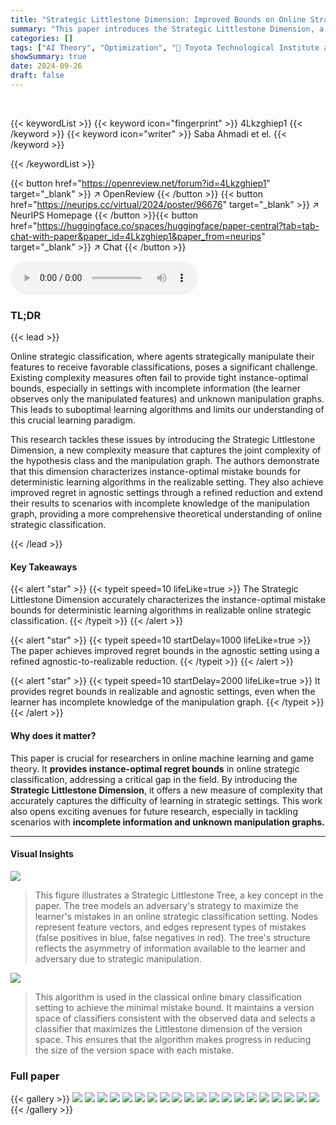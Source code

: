 ```yaml
---
title: "Strategic Littlestone Dimension: Improved Bounds on Online Strategic Classification"
summary: "This paper introduces the Strategic Littlestone Dimension, a novel complexity measure for online strategic classification, proving instance-optimal mistake bounds in the realizable setting and improve..."
categories: []
tags: ["AI Theory", "Optimization", "🏢 Toyota Technological Institute at Chicago",]
showSummary: true
date: 2024-09-26
draft: false
---
```


<br>

{{< keywordList >}}
{{< keyword icon="fingerprint" >}} 4Lkzghiep1 {{< /keyword >}}
{{< keyword icon="writer" >}} Saba Ahmadi et el. {{< /keyword >}}
 
{{< /keywordList >}}

{{< button href="https://openreview.net/forum?id=4Lkzghiep1" target="_blank" >}}
↗ OpenReview
{{< /button >}}
{{< button href="https://neurips.cc/virtual/2024/poster/96676" target="_blank" >}}
↗ NeurIPS Homepage
{{< /button >}}{{< button href="https://huggingface.co/spaces/huggingface/paper-central?tab=tab-chat-with-paper&paper_id=4Lkzghiep1&paper_from=neurips" target="_blank" >}}
↗ Chat
{{< /button >}}



<audio controls>
    <source src="https://ai-paper-reviewer.com/4Lkzghiep1/podcast.wav" type="audio/wav">
    Your browser does not support the audio element.
</audio>


### TL;DR


{{< lead >}}

Online strategic classification, where agents strategically manipulate their features to receive favorable classifications, poses a significant challenge. Existing complexity measures often fail to provide tight instance-optimal bounds, especially in settings with incomplete information (the learner observes only the manipulated features) and unknown manipulation graphs.  This leads to suboptimal learning algorithms and limits our understanding of this crucial learning paradigm. 

This research tackles these issues by introducing the Strategic Littlestone Dimension, a new complexity measure that captures the joint complexity of the hypothesis class and the manipulation graph. The authors demonstrate that this dimension characterizes instance-optimal mistake bounds for deterministic learning algorithms in the realizable setting.  They also achieve improved regret in agnostic settings through a refined reduction and extend their results to scenarios with incomplete knowledge of the manipulation graph, providing a more comprehensive theoretical understanding of online strategic classification.

{{< /lead >}}


#### Key Takeaways

{{< alert "star" >}}
{{< typeit speed=10 lifeLike=true >}} The Strategic Littlestone Dimension accurately characterizes the instance-optimal mistake bounds for deterministic learning algorithms in realizable online strategic classification. {{< /typeit >}}
{{< /alert >}}

{{< alert "star" >}}
{{< typeit speed=10 startDelay=1000 lifeLike=true >}} The paper achieves improved regret bounds in the agnostic setting using a refined agnostic-to-realizable reduction. {{< /typeit >}}
{{< /alert >}}

{{< alert "star" >}}
{{< typeit speed=10 startDelay=2000 lifeLike=true >}} It provides regret bounds in realizable and agnostic settings, even when the learner has incomplete knowledge of the manipulation graph. {{< /typeit >}}
{{< /alert >}}

#### Why does it matter?
This paper is crucial for researchers in online machine learning and game theory. It **provides instance-optimal regret bounds** in online strategic classification, addressing a critical gap in the field.  By introducing the **Strategic Littlestone Dimension**, it offers a new measure of complexity that accurately captures the difficulty of learning in strategic settings. This work also opens exciting avenues for future research, especially in tackling scenarios with **incomplete information and unknown manipulation graphs.**

------
#### Visual Insights



![](https://ai-paper-reviewer.com/4Lkzghiep1/figures_6_1.jpg)

> This figure illustrates a Strategic Littlestone Tree, a key concept in the paper.  The tree models an adversary's strategy to maximize the learner's mistakes in an online strategic classification setting. Nodes represent feature vectors, and edges represent types of mistakes (false positives in blue, false negatives in red).  The tree's structure reflects the asymmetry of information available to the learner and adversary due to strategic manipulation.





![](https://ai-paper-reviewer.com/4Lkzghiep1/tables_12_1.jpg)

> This algorithm is used in the classical online binary classification setting to achieve the minimal mistake bound. It maintains a version space of classifiers consistent with the observed data and selects a classifier that maximizes the Littlestone dimension of the version space.  This ensures that the algorithm makes progress in reducing the size of the version space with each mistake.





### Full paper

{{< gallery >}}
<img src="https://ai-paper-reviewer.com/4Lkzghiep1/1.png" class="grid-w50 md:grid-w33 xl:grid-w25" />
<img src="https://ai-paper-reviewer.com/4Lkzghiep1/2.png" class="grid-w50 md:grid-w33 xl:grid-w25" />
<img src="https://ai-paper-reviewer.com/4Lkzghiep1/3.png" class="grid-w50 md:grid-w33 xl:grid-w25" />
<img src="https://ai-paper-reviewer.com/4Lkzghiep1/4.png" class="grid-w50 md:grid-w33 xl:grid-w25" />
<img src="https://ai-paper-reviewer.com/4Lkzghiep1/5.png" class="grid-w50 md:grid-w33 xl:grid-w25" />
<img src="https://ai-paper-reviewer.com/4Lkzghiep1/6.png" class="grid-w50 md:grid-w33 xl:grid-w25" />
<img src="https://ai-paper-reviewer.com/4Lkzghiep1/7.png" class="grid-w50 md:grid-w33 xl:grid-w25" />
<img src="https://ai-paper-reviewer.com/4Lkzghiep1/8.png" class="grid-w50 md:grid-w33 xl:grid-w25" />
<img src="https://ai-paper-reviewer.com/4Lkzghiep1/9.png" class="grid-w50 md:grid-w33 xl:grid-w25" />
<img src="https://ai-paper-reviewer.com/4Lkzghiep1/10.png" class="grid-w50 md:grid-w33 xl:grid-w25" />
<img src="https://ai-paper-reviewer.com/4Lkzghiep1/11.png" class="grid-w50 md:grid-w33 xl:grid-w25" />
<img src="https://ai-paper-reviewer.com/4Lkzghiep1/12.png" class="grid-w50 md:grid-w33 xl:grid-w25" />
<img src="https://ai-paper-reviewer.com/4Lkzghiep1/13.png" class="grid-w50 md:grid-w33 xl:grid-w25" />
<img src="https://ai-paper-reviewer.com/4Lkzghiep1/14.png" class="grid-w50 md:grid-w33 xl:grid-w25" />
<img src="https://ai-paper-reviewer.com/4Lkzghiep1/15.png" class="grid-w50 md:grid-w33 xl:grid-w25" />
<img src="https://ai-paper-reviewer.com/4Lkzghiep1/16.png" class="grid-w50 md:grid-w33 xl:grid-w25" />
<img src="https://ai-paper-reviewer.com/4Lkzghiep1/17.png" class="grid-w50 md:grid-w33 xl:grid-w25" />
<img src="https://ai-paper-reviewer.com/4Lkzghiep1/18.png" class="grid-w50 md:grid-w33 xl:grid-w25" />
<img src="https://ai-paper-reviewer.com/4Lkzghiep1/19.png" class="grid-w50 md:grid-w33 xl:grid-w25" />
<img src="https://ai-paper-reviewer.com/4Lkzghiep1/20.png" class="grid-w50 md:grid-w33 xl:grid-w25" />
{{< /gallery >}}